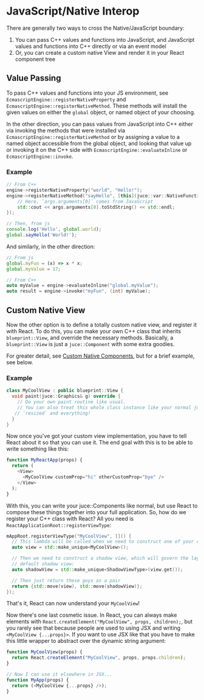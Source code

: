# JavaScript/Native Interop

There are generally two ways to cross the Native/JavaScript boundary:
1. You can pass C++ values and functions into JavaScript, and JavaScript values and functions into C++ directly or via an event model
2. Or, you can create a custom native View and render it in your React component tree

## Value Passing

To pass C++ values and functions into your JS environment, see `EcmascriptEngine::registerNativeProperty`
and `EcmascriptEngine::registerNativeMethod`. These methods will install the given values on either the `global`
object, or named object of your choosing.

In the other direction, you can pass values from JavaScript into C++ either via invoking the methods that
were installed via `EcmascriptEngine::registerNativeMethod` or by assigning a value to a named object accessible
from the global object, and looking that value up or invoking it on the C++ side with `EcmascriptEngine::evaluateInline` or `EcmascriptEngine::invoke`.

### Example
```cpp
// From C++
engine->registerNativeProperty("world", "Hello!");
engine->registerNativeMethod("sayHello", [this](juce::var::NativeFunctionArgs const& args) {
    // Here, `args.arguments[0]` comes from JavaScript
    std::cout << args.arguments[0].toStdString() << std::endl;
});
```

```js
// Then, from js
console.log('Hello', global.world);
global.sayHello('World!');
```

And similarly, in the other direction:

```js
// From js
global.myFun = (x) => x * x;
global.myValue = 17;
```

```cpp
// From C++
auto myValue = engine->evaluateInline("global.myValue");
auto result = engine->invoke("myFun", (int) myValue);
```

## Custom Native View
Now the other option is to define a totally custom native view, and register it with React.
To do this, you can make your own C++ class that inherits `blueprint::View`, and override the necessary methods.
Basically, a `blueprint::View` is just a `juce::Component` with some extra goodies.

For greater detail, see [Custom Native Components](Custom_Native_Components.md), but for a brief example, see below.

### Example

```cpp
class MyCoolView : public blueprint::View {
  void paint(juce::Graphics& g) override {
    // Do your own paint routine like usual.
    // You can also treat this whole class instance like your normal juce::Components. Add children, `addAndMakeVisible`,
   // `resized` and everything!
  }
}
```

Now once you've got your custom view implementation, you have to tell React about it so that you can use it. The end goal with this is to be able to write something like this:

```js
function MyReactApp(props) {
  return (
    <View>
      <MyCoolView customProp="hi" otherCustomProp="bye" />
    </View>
  );
}
```

With this, you can write your juce::Components like normal, but use React to compose these things together into your full application.
So, how do we register your C++ class with React? All you need is `ReactApplicationRoot::registerViewType`:

```cpp
mAppRoot.registerViewType("MyCoolView", []() {
  // This lambda will be called when we need to construct one of your custom view instances. So, first, we make one:
  auto view = std::make_unique<MyCoolView>();

  // Then we need to construct a shadow view, which will govern the layout. 99% of the time, you can just use the
  // default shadow view:
  auto shadowView = std::make_unique<ShadowViewType>(view.get());

  // Then just return these guys as a pair
  return {std::move(view), std::move(shadowView)};
});
```

That's it, React can now understand your `MyCoolView`!

Now there's one last cosmetic issue. In React, you can always make elements with `React.createElement("MyCoolView", props, children);`,
but you rarely see that because people are used to using JSX and writing `<MyCoolView {...props}>`.
If you want to use JSX like that you have to make this little wrapper to abstract over the dynamic string argument:

```js
function MyCoolView(props) {
  return React.createElement("MyCoolView", props, props.children);
}

// Now I can use it elsewhere in JSX...
function MyApp(props) {
  return (<MyCoolView {...props} />);
}
```
